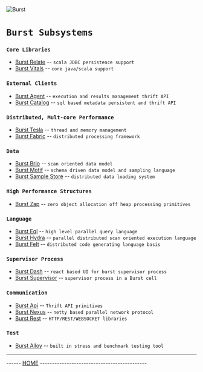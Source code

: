 ![Burst](burst_h.png "") 

# `Burst Subsystems`

### `Core Libraries`
* [Burst Relate](../burst-relate/readme.md)  -- `scala JDBC persistence support`
* [Burst Vitals](../burst-vitals/readme.md)    -- `core java/scala support `

### `External Clients`
* [Burst Agent](../burst-agent/readme.md)  -- `execution and results management thrift API`
* [Burst Catalog](../burst-catalog/readme.md)  -- `sql based metadata persistent and thrift API`

### `Distributed, Mult-core Performance`
* [Burst Tesla](../burst-tesla/readme.md)    -- `thread and memory management`
* [Burst Fabric](../burst-fabric/readme.md)  -- `distributed processing framework`

### `Data`
* [Burst Brio](../burst-brio/readme.md)    -- `scan oriented data model`
* [Burst Motif](../burst-motif/readme.md)    -- `schema driven data model and sampling language`
* [Burst Sample Store](../burst-samplestore/readme.md) -- `distributed data loading system`

### `High Performance Structures`
* [Burst Zap](../burst-zap/readme.md)  -- `zero object allocation off heap processing primitives`

### `Language`
* [Burst Eql](../burst-eql/readme.md)    -- `high level parallel query language`
* [Burst Hydra](../burst-hydra/readme.md)  -- `parallel distributed scan oriented execution language`
* [Burst Felt](../burst-felt/readme.md)  -- `distributed code generating language basis`

### `Supervisor Process`
* [Burst Dash](../burst-dash/readme.md) -- `react based UI for burst supervisor process`
* [Burst Supervisor](../burst-supervisor/readme.md)    -- `supervisor process in a Burst cell`

### `Communication`
* [Burst Api](../burst-api/readme.md)  -- `Thrift API primitives`
* [Burst Nexus](../burst-nexus/readme.md)  -- `netty based parallel network protocol`
* [Burst Rest](../burst-dash/readme.md)  -- `HTTP/REST/WEBSOCKET libraries`

### `Test`
* [Burst Alloy](../burst-alloy/readme.md)  -- `built in stress and benchmark testing tool`

---
------ [HOME](../readme.md) --------------------------------------------
